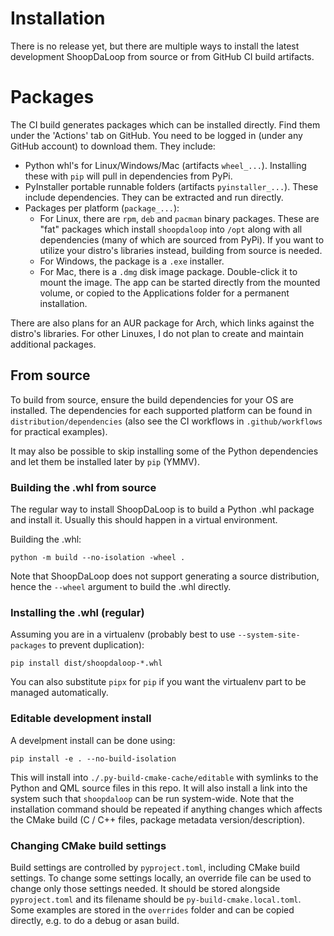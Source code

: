 
# Installation

There is no release yet, but there are multiple ways to install the latest development ShoopDaLoop from source or from GitHub CI build artifacts.

# Packages

The CI build generates packages which can be installed directly. Find them under the 'Actions' tab on GitHub. You need to be logged in (under any GitHub account) to download them. They include:

- Python whl's for Linux/Windows/Mac (artifacts `wheel_...`). Installing these with `pip` will pull in dependencies from PyPi.
- PyInstaller portable runnable folders (artifacts `pyinstaller_...`). These include dependencies. They can be extracted and run directly.
- Packages per platform (`package_...`):
   - For Linux, there are `rpm`, `deb` and `pacman` binary packages. These are "fat" packages which install `shoopdaloop` into `/opt` along with all dependencies (many of which are sourced from PyPi). If you want to utilize your distro's libraries instead, building from source is needed.
   - For Windows, the package is a `.exe` installer.
   - For Mac, there is a `.dmg` disk image package. Double-click it to mount the image. The app can be started directly from the mounted volume, or copied to the Applications folder for a permanent installation.

There are also plans for an AUR package for Arch, which links against the distro's libraries. For other Linuxes, I do not plan to create and maintain additional packages.

## From source

To build from source, ensure the build dependencies for your OS are installed. The dependencies for each supported platform can be found in `distribution/dependencies` (also see the CI workflows in `.github/workflows` for practical examples).

It may also be possible to skip installing some of the Python dependencies and let them be installed later by `pip` (YMMV).

### Building the .whl from source

The regular way to install ShoopDaLoop is to build a Python .whl package and install it. Usually this should happen in a virtual environment. 

Building the .whl:

```
python -m build --no-isolation -wheel .
```

Note that ShoopDaLoop does not support generating a source distribution, hence the `--wheel` argument to build the .whl directly.

### Installing the .whl (regular)

Assuming you are in a virtualenv (probably best to use `--system-site-packages` to prevent duplication):

```
pip install dist/shoopdaloop-*.whl
```

You can also substitute `pipx` for `pip` if you want the virtualenv part to be managed automatically.

### Editable development install

A develpment install can be done using:

```
pip install -e . --no-build-isolation
```

This will install into `./.py-build-cmake-cache/editable` with symlinks to the Python and QML source files in this repo. It will also install a link into the system such that `shoopdaloop` can be run system-wide. Note that the installation command should be repeated if anything changes which affects the CMake build (C / C++ files, package metadata version/description).

### Changing CMake build settings

Build settings are controlled by `pyproject.toml`, including CMake build settings. To change some settings locally, an override file can be used to change only those settings needed. It should be stored alongside `pyproject.toml` and its filename should be `py-build-cmake.local.toml`. Some examples are stored in the `overrides` folder and can be copied directly, e.g. to do a debug or asan build.
